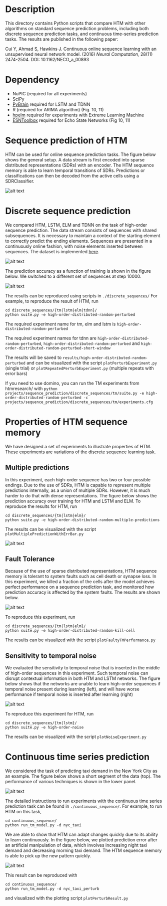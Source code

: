 # Description

This directory contains Python scripts that compare HTM with other 
algorithms on standard sequence prediction problems, including 
both discrete sequence prediction tasks, and continuous time-series
prediction tasks. The results are published in the following paper:
 
Cui Y, Ahmad S, Hawkins J. Continuous online sequence learning with an unsupervised neural network model. (2016) *Neural Computation,* 28(11) 2474-2504.  DOI: 10.1162/NECO_a_00893

# Dependency
* NuPIC (required for all experiments)
* SciPy
* [PyBrain](https://github.com/pybrain/pybrain) required for LSTM and TDNN
* R (required for ARIMA algorithm) (Fig. 10, 11)
* [hpelm](https://pypi.python.org/pypi/hpelm/1.0.4) required for experiments with Extreme Learning Machine
* [ESNToolbox](http://reservoir-computing.org/node/129) required for Echo State Networks (Fig 10, 11)

# Sequence prediction of HTM
HTM can be used for online sequence prediction tasks. The figure below shows the general setup. A data stream is first encoded into sparse distributed representations (SDRs) with an encoder. The HTM sequence memory is able to learn temporal transitions of SDRs. Predictions or classifications can then be decoded from the active cells using a SDRClassifier.

![alt text](figures/Figure2_ModelSetup.png)

# Discrete sequence prediction
We compared HTM, LSTM, ELM and TDNN on the task of high-order sequence prediction. The data stream consists of sequences with shared subsequences. It is necessary to maintain a context of the starting element to correctly predict the ending elements. Sequences are presented in a continuously online fashion, with noise elements inserted between sequences. The dataset is implemented [here](https://github.com/numenta/nupic.research/blob/master/htmresearch/support/sequence_prediction_dataset.py).

![alt text](figures/Figure3_SequenceLearningTask.png)

The prediction accuracy as a function of training is shown in the figure below. We switched to a different set of sequences at step 10000.  

![alt text](figures/Figure4_DiscreteSinglePredictionWithPerturbation.png)

The results can be reproduced using scripts in `./discrete_sequences/` For example, to reproduce the result of HTM, run

	cd discrete_sequences/{tm|lstm|elm|tdnn}/
	python suite.py -e high-order-distributed-random-perturbed

The required experiment name for tm, elm and lstm is `high-order-distributed-random-perturbed`

The required experiment names for tdnn are `high-order-distributed-random-perturbed`, `high-order-distributed-random-perturbed` and `high-order-distributed-random-perturbed-short-window`

The results will be saved to `results/high-order-distributed-random-perturbed` and can be visualized with the script `plotPerturbExperiment.py` (single trial) or `plotRepeatedPerturbExperiment.py` (multiple repeats with error bars)

If you need to use domino, you can run the TM experiments from htmresearch/ with
`python projects/sequence_prediction/discrete_sequences/tm/suite.py -e high-order-distributed-random-perturbed -c projects/sequence_prediction/discrete_sequences/tm/experiments.cfg`

# Properties of HTM sequence memory
We have designed a set of experiments to illustrate properties of HTM. These experiments are variations of the discrete sequence learning task.

## Multiple predictions
In this experiment, each high-order sequence has two or four possible endings. Due to the use of SDRs, HTM is capable to represent multiple predictions internally, as a union of multiple SDRs. However, it is much harder to do that with dense representations. The figure below shows the prediction accuracy over training for HTM and LSTM and ELM. To reproduce the results for HTM, run

	cd discrete_sequences/{tm|lstm|elm}/
	python suite.py -e high-order-distributed-random-multiple-predictions

The results can be visualized with the script `plotMultiplePredictionWithErrBar.py`

![alt text](figures/Figure6_DiscreteMultiplePrediction.png)

## Fault Tolerance
Because of the use of sparse distributed representations, HTM sequence memory is tolerant to system faults such as cell death or synapse loss. In this experiment, we killed a fraction of the cells after the model achieves perfect performance on a sequence prediction task, and monitored how prediction accuracy is affected by the system faults. The results are shown below.

![alt text](figures/Figure9_FaultTolerance.png)

To reproduce this experiment, run

	cd discrete_sequences/{tm|lstm|elm}/
	python suite.py -e high-order-distributed-random-kill-cell
The results can be visualized with the script `plotFaultyTMPerformance.py`

## Sensitivity to temporal noise
We evaluated the sensitivity to temporal noise that is inserted in the middle of high-order sequences in this experiment. Such temporal noise can disrupt contextual information in both HTM and LSTM networks. The figure below shows that the networks are unable to learn high-order sequences if temporal noise present during learning (left), and will have worse performance if temporal noise is inserted after learning (right)

![alt text](figures/Figure8_TemporalNoise.png)

To reproduce this experiment for HTM, run

	cd discrete_sequences/{tm|lstm}/
	python suite.py -e high-order-noise
The results can be visualized with the script `plotNoiseExperiment.py`


# Continuous time series prediction

We considered the task of predicting taxi demand in the New York City as an example.  The figure below shows a short segment of the data (top). The performance of various techniques is shown in the lower panel. 

![alt text](figures/Figure10_TaxiModelPerformance.png)

The detailed instructions to run experiments with the continuous time series prediction task can be found in `./continuous_sequence/`. For example, to run HTM on this task, 

	cd continuous_sequence/
	python run_tm_model.py -d nyc_taxi

We are able to show that HTM can adapt changes quickly due to its ability to learn continuously. In the figure below, we plotted prediction error after an artificial manipulation of data, which involves increasing night taxi demand and decreasing morning taxi demand. The HTM sequence memory is able to pick up the new pattern quickly.

![alt text](figures/Figure11_TaxiPerturbation.png)

This result can be reproduced with

	cd continuous_sequence/
	python run_tm_model.py -d nyc_taxi_perturb
and visualized with the plotting script `plotPerturbResult.py`